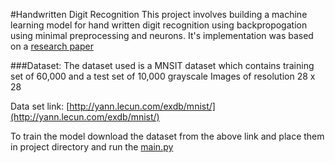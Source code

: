#Handwritten Digit Recognition
This project involves building a machine learning model for hand written digit recognition using backpropogation using
 minimal preprocessing and neurons. It's implementation was based on a [research paper](http://yann.lecun.com/exdb/publis/pdf/lecun-90c.pdf)
 
 
 ###Dataset:
   The dataset used is a MNSIT dataset which contains training set of 60,000 and a test set of 10,000 grayscale
   Images of resolution 28 x 28
   
   Data set link: [http://yann.lecun.com/exdb/mnist/](http://yann.lecun.com/exdb/mnist/)
   
   To train the model download the dataset from the above link and place them in project directory and run the [main.py]()
   
   
   